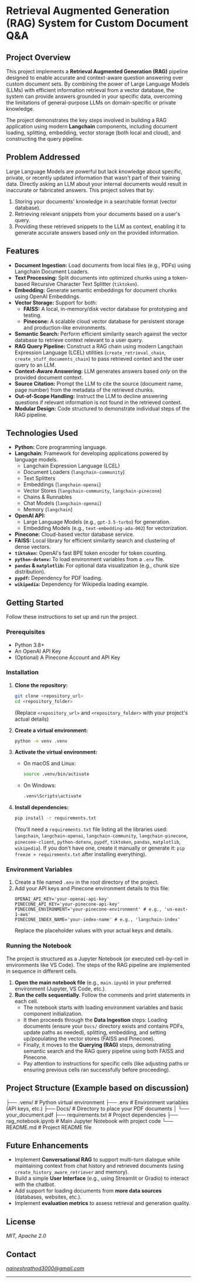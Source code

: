 # Retrieval Augmented Generation (RAG) System for Custom Document Q&A

## Project Overview

This project implements a **Retrieval Augmented Generation (RAG)** pipeline designed to enable accurate and context-aware question answering over custom document sets. By combining the power of Large Language Models (LLMs) with efficient information retrieval from a vector database, the system can provide answers grounded in your specific data, overcoming the limitations of general-purpose LLMs on domain-specific or private knowledge.

The project demonstrates the key steps involved in building a RAG application using modern **Langchain** components, including document loading, splitting, embedding, vector storage (both local and cloud), and constructing the query pipeline.

## Problem Addressed

Large Language Models are powerful but lack knowledge about specific, private, or recently updated information that wasn't part of their training data. Directly asking an LLM about your internal documents would result in inaccurate or fabricated answers. This project solves that by:

1.  Storing your documents' knowledge in a searchable format (vector database).
2.  Retrieving relevant snippets from your documents based on a user's query.
3.  Providing these retrieved snippets to the LLM as context, enabling it to generate accurate answers based *only* on the provided information.

## Features

* **Document Ingestion:** Load documents from local files (e.g., PDFs) using Langchain Document Loaders.
* **Text Processing:** Split documents into optimized chunks using a token-based Recursive Character Text Splitter (`tiktoken`).
* **Embedding:** Generate semantic embeddings for document chunks using OpenAI Embeddings.
* **Vector Storage:** Support for both:
    * **FAISS:** A local, in-memory/disk vector database for prototyping and testing.
    * **Pinecone:** A scalable cloud vector database for persistent storage and production-like environments.
* **Semantic Search:** Perform efficient similarity search against the vector database to retrieve context relevant to a user query.
* **RAG Query Pipeline:** Construct a RAG chain using modern Langchain Expression Language (LCEL) utilities (`create_retrieval_chain`, `create_stuff_documents_chain`) to pass retrieved context and the user query to an LLM.
* **Context-Aware Answering:** LLM generates answers based *only* on the provided document context.
* **Source Citation:** Prompt the LLM to cite the source (document name, page number) from the metadata of the retrieved chunks.
* **Out-of-Scope Handling:** Instruct the LLM to decline answering questions if relevant information is not found in the retrieved context.
* **Modular Design:** Code structured to demonstrate individual steps of the RAG pipeline.

## Technologies Used

* **Python:** Core programming language.
* **Langchain:** Framework for developing applications powered by language models.
    * Langchain Expression Language (LCEL)
    * Document Loaders (`langchain-community`)
    * Text Splitters
    * Embeddings (`langchain-openai`)
    * Vector Stores (`langchain-community`, `langchain-pinecone`)
    * Chains & Runnables
    * Chat Models (`langchain-openai`)
    * Memory (`langchain`)
* **OpenAI API:**
    * Large Language Models (e.g., `gpt-3.5-turbo`) for generation.
    * Embedding Models (e.g., `text-embedding-ada-002`) for vectorization.
* **Pinecone:** Cloud-based vector database service.
* **FAISS:** Local library for efficient similarity search and clustering of dense vectors.
* **`tiktoken`:** OpenAI's fast BPE token encoder for token counting.
* **`python-dotenv`:** To load environment variables from a `.env` file.
* **`pandas` & `matplotlib`:** For optional data visualization (e.g., chunk size distribution).
* **`pypdf`:** Dependency for PDF loading.
* **`wikipedia`:** Dependency for Wikipedia loading example.

## Getting Started

Follow these instructions to set up and run the project.

### Prerequisites

* Python 3.8+
* An OpenAI API Key
* (Optional) A Pinecone Account and API Key

### Installation

1.  **Clone the repository:**
    ```bash
    git clone <repository_url>
    cd <repository_folder>
    ```
    (Replace `<repository_url>` and `<repository_folder>` with your project's actual details)

2.  **Create a virtual environment:**
    ```bash
    python -m venv .venv
    ```

3.  **Activate the virtual environment:**
    * On macOS and Linux:
        ```bash
        source .venv/bin/activate
        ```
    * On Windows:
        ```bash
        .venv\Scripts\activate
        ```

4.  **Install dependencies:**
    ```bash
    pip install -r requirements.txt
    ```
    (You'll need a `requirements.txt` file listing all the libraries used: `langchain`, `langchain-openai`, `langchain-community`, `langchain-pinecone`, `pinecone-client`, `python-dotenv`, `pypdf`, `tiktoken`, `pandas`, `matplotlib`, `wikipedia`). If you don't have one, create it manually or generate it: `pip freeze > requirements.txt` after installing everything).

### Environment Variables

1.  Create a file named `.env` in the root directory of the project.
2.  Add your API keys and Pinecone environment details to this file:
    ```dotenv
    OPENAI_API_KEY='your-openai-api-key'
    PINECONE_API_KEY='your-pinecone-api-key'
    PINECONE_ENVIRONMENT='your-pinecone-environment' # e.g., 'us-east-1-aws'
    PINECONE_INDEX_NAME='your-index-name' # e.g., 'langchain-index'
    ```
    Replace the placeholder values with your actual keys and details.

### Running the Notebook

The project is structured as a Jupyter Notebook (or executed cell-by-cell in environments like VS Code). The steps of the RAG pipeline are implemented in sequence in different cells.

1.  **Open the main notebook file** (e.g., `main.ipynb`) in your preferred environment (Jupyter, VS Code, etc.).
2.  **Run the cells sequentially.** Follow the comments and print statements in each cell.
    * The notebook starts with loading environment variables and basic component initialization.
    * It then proceeds through the **Data Ingestion** steps: Loading documents (ensure your `Docs/` directory exists and contains PDFs, update paths as needed), splitting, embedding, and setting up/populating the vector stores (FAISS and Pinecone).
    * Finally, it moves to the **Querying (RAG)** steps, demonstrating semantic search and the RAG query pipeline using both FAISS and Pinecone.
    * Pay attention to instructions for specific cells (like adjusting paths or ensuring previous cells ran successfully before proceeding).

## Project Structure (Example based on discussion)

├── .venv/              # Python virtual environment
├── .env                # Environment variables (API keys, etc.)
├── Docs/               # Directory to place your PDF documents
│   └── your_document.pdf
├── requirements.txt    # Project dependencies
├── rag_notebook.ipynb  # Main Jupyter Notebook with project code
└── README.md           # Project README file

## Future Enhancements

* Implement **Conversational RAG** to support multi-turn dialogue while maintaining context from chat history and retrieved documents (using `create_history_aware_retriever` and memory).
* Build a simple **User Interface** (e.g., using Streamlit or Gradio) to interact with the chatbot.
* Add support for loading documents from **more data sources** (databases, websites, etc.).
* Implement **evaluation metrics** to assess retrieval and generation quality.

## License

*MIT, Apache 2.0*

## Contact

*naineshrathod3000@gmail.com*

---
